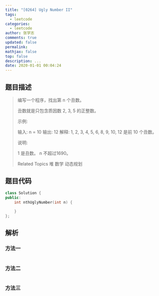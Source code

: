 ```yaml
---
title: "[0264] Ugly Number II"
tags:
  - leetcode
categories:
  - leetcode
author: 张学志
comments: true
updated: false
permalink:
mathjax: false
top: false
description: ...
date: 2020-01-01 00:04:24
---
```


## 题目描述

> 编写一个程序，找出第 n 个丑数。 
> 
> 丑数就是只包含质因数 2, 3, 5 的正整数。 
> 
> 示例: 
> 
> 输入: n = 10
> 输出: 12
> 解释: 1, 2, 3, 4, 5, 6, 8, 9, 10, 12 是前 10 个丑数。 
> 
> 说明: 
> 
> 
> 1 是丑数。 
> n 不超过1690。 
> 
> Related Topics 堆 数学 动态规划

## 题目代码

```cpp
class Solution {
public:
    int nthUglyNumber(int n) {
        
    }
};
```

## 解析

### 方法一

```cpp

```

### 方法二

```cpp

```

### 方法三

```cpp

```

